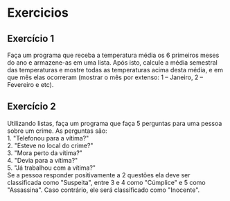 <h1>Exercicios</h1>
<h2>Exercício 1</h2
<p> Faça um programa que receba a temperatura média os 6 primeiros meses do ano e armazene-as em uma lista.
Após isto, calcule a média semestral das temperaturas e mostre todas as temperaturas acima desta média,
e em que mês elas ocorreram (mostrar o mês por extenso: 1 – Janeiro, 2 – Fevereiro e etc).</p>


<h2>Exercício 2</h2>
<p>
Utilizando listas, faça um programa que faça 5 perguntas para uma pessoa sobre um crime. As perguntas são:<br>
1. "Telefonou para a vítima?"<br>
2. "Esteve no local do crime?"<br>
3. "Mora perto da vítima?"<br>
4. "Devia para a vítima?"<br>
5. "Já trabalhou com a vítima?"<br>
Se a pessoa responder positivamente a 2 questões ela deve ser classificada como "Suspeita", entre 3 e 4 como
"Cúmplice" e 5 como "Assassina". Caso contrário, ele será classificado como "Inocente".
</p>
